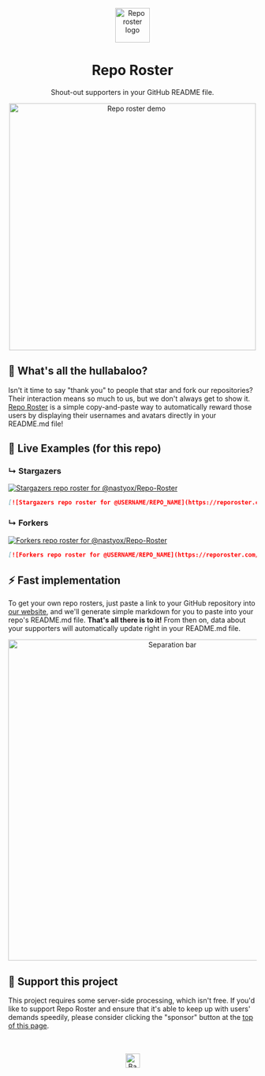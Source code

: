 <p align="center"><a href="https://github.com/nastyox/Repo-Roster#nastyox"><img src="https://reporoster.com/images/circle-logo.png" alt="Repo roster logo" width="70"/></a></p>
<h1 align="center">Repo Roster</h1>
<p align="center">Shout-out supporters in your GitHub README file.</p>

<p align="center"><a href="https://github.com/nastyox/Repo-Roster#nastyox"><img src="https://reporoster.com/images/reporosterdemo7.gif" alt="Repo roster demo" width="500"/></a></p>

## :hear_no_evil:  What's all the hullabaloo?  
Isn't it time to say "thank you" to people that star and fork our repositories? Their interaction means so much to us, but we don't always get to show it. [Repo Roster](https://reporoster.com) is a simple copy-and-paste way to automatically reward those users by displaying their usernames and avatars directly in your README.md file!

## :tada:  Live Examples (for this repo)

### &#8627; Stargazers
[![Stargazers repo roster for @nastyox/Repo-Roster](https://reporoster.com/stars/nastyox/Repo-Roster)](https://github.com/nastyox/Repo-Roster/stargazers)
```markdown
[![Stargazers repo roster for @USERNAME/REPO_NAME](https://reporoster.com/stars/USERNAME/REPO_NAME)](https://github.com/USERNAME/REPO_NAME/stargazers)
```

### &#8627; Forkers
[![Forkers repo roster for @nastyox/Repo-Roster](https://reporoster.com/forks/nastyox/Repo-Roster)](https://github.com/nastyox/Repo-Roster/network/members)
```markdown
[![Forkers repo roster for @USERNAME/REPO_NAME](https://reporoster.com/forks/USERNAME/REPO_NAME)](https://github.com/USERNAME/REPO_NAME/network/members)
```

## :zap:  Fast implementation 

To get your own repo rosters, just paste a link to your GitHub repository into [our website](https://reporoster.com), and we'll generate simple markdown for you to paste into your repo's README.md file. **That's all there is to it!** From then on, data about your supporters will automatically update right in your README.md file.

<p align="center"><a href="https://github.com/nastyox/Repo-Roster#nastyox"><img src="https://reporoster.com/images/hr.png" alt="Separation bar" width="650"/></a></p>

## :clap:  Support this project
This project requires some server-side processing, which isn't free. If you'd like to support Repo Roster and ensure that it's able to keep up with users' demands speedily, please consider clicking the "sponsor" button at the [top of this page](https://github.com/nastyox/Repo-Roster#).
<br/>  
<br/>  
<p align="center"><a href="https://github.com/nastyox/Repo-Roster#"><img src="http://randojs.com/images/backToTopButton.png" alt="Back to top" height="29"/></a></p>
